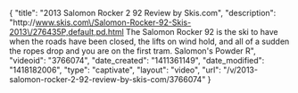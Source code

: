 {
    "title": "2013 Salomon Rocker 2 92 Review by Skis.com",
    "description": "http:\/\/www.skis.com\/Salomon-Rocker-92-Skis-2013\/276435P,default,pd.html  The Salomon Rocker 92 is the ski to have when the roads have been closed, the lifts on wind hold, and all of a sudden the ropes drop and you are on the first tram. Salomon's Powder R",
    "videoid": "3766074",
    "date_created": "1411361149",
    "date_modified": "1418182006",
    "type": "captivate",
    "layout": "video",
    "url": "\/v\/2013-salomon-rocker-2-92-review-by-skis-com\/3766074"
}